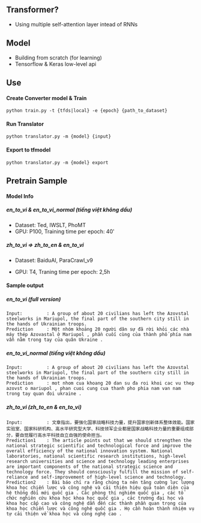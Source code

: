 ## Transformer?
- Using multiple self-attention layer intead of RNNs

## Model
- Building from scratch (for learning)
- Tensorflow & Keras low-level api

## Use

#### Create Converter model & Train

```
python train.py -t {tfds|local} -e {epoch} {path_to_dataset} 
```

#### Run Translator

```
python translator.py -m {model} {input}
```

#### Export to tfmodel

```
python translator.py -m {model} export
```

## Pretrain Sample

#### Model Info

##### en_to_vi & en_to_vi_normal (tiếng việt không dấu)

- Dataset: Ted, IWSLT, PhoMT
- GPU: P100, Training time per epoch: 40'

##### zh_to_vi => zh_to_en & en_to_vi

- Dataset: BaiduAI, ParaCrawl_v9

- GPU: T4, Traning time per epoch: 2,5h

#### Sample output

##### en_to_vi (full version)

```
Input:         : A group of about 20 civilians has left the Azovstal steelworks in Mariupol, the final part of the southern city still in the hands of Ukrainian troops.
Prediction     : Một nhóm khoảng 20 người dân sự đã rời khỏi các nhà máy thép Azovastal ở Mariupol , phần cuối cùng của thành phố phía nam vẫn nằm trong tay của quân Ukraine .
```

##### en_to_vi_normal (tiếng việt không dấu)

```
Input:         : A group of about 20 civilians has left the Azovstal steelworks in Mariupol, the final part of the southern city still in the hands of Ukrainian troops.
Prediction     : mot nhom cua khoang 20 dan su đa roi khoi cac vu thep azovst o mariupol , phan cuoi cung cua thanh pho phia nam van nam trong tay quan đoi ukraine .
```

##### zh_to_vi (zh_to_en & en_to_vi)

```
Input:		   : 文章指出，要强化国家战略科技力量，提升国家创新体系整体效能。国家实验室、国家科研机构、高水平研究型大学、科技领军企业都是国家战略科技力量的重要组成部分，要自觉履行高水平科技自立自强的使命担当。	
Prediction1    : The article points out that we should strengthen the national strategic scientific and technological force and improve the overall efficiency of the national innovation system. National laboratories, national scientific research institutions, high-level research universities and science and technology leading enterprises are important components of the national strategic science and technology force. They should consciously fulfill the mission of self-reliance and self-improvement of high-level science and technology.
Prediction2    : Bài báo chỉ ra rằng chúng ta nên tăng cường lực lượng khoa học chiến lược và công nghệ và cải thiện hiệu quả toàn diện của hệ thống đổi mới quốc gia . Các phòng thí nghiệm quốc gia , các tổ chức nghiên cứu khoa học khoa học quốc gia , các trường đại học và khoa học cấp cao và công nghệ dẫn đến các thành phần quan trọng của khoa học chiến lược và công nghệ quốc gia . Họ cần hoàn thành nhiệm vụ tự cải thiện về khoa học và công nghệ cao .
```

